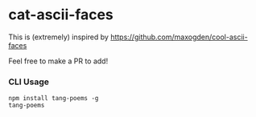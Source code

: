cat-ascii-faces
===============


This is (extremely) inspired by https://github.com/maxogden/cool-ascii-faces

Feel free to make a PR to add!

### CLI Usage

```
npm install tang-poems -g
tang-poems 
```

